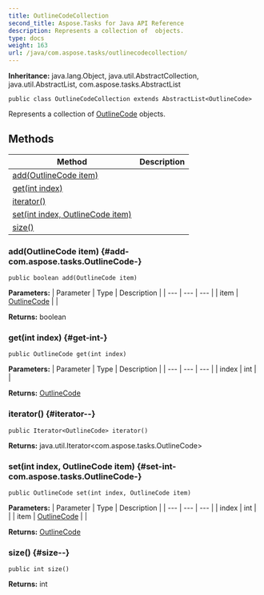 ```yaml
---
title: OutlineCodeCollection
second_title: Aspose.Tasks for Java API Reference
description: Represents a collection of  objects.
type: docs
weight: 163
url: /java/com.aspose.tasks/outlinecodecollection/
---
```


**Inheritance:**
java.lang.Object, java.util.AbstractCollection, java.util.AbstractList, com.aspose.tasks.AbstractList
```
public class OutlineCodeCollection extends AbstractList<OutlineCode>
```

Represents a collection of [OutlineCode](../../com.aspose.tasks/outlinecode) objects.
## Methods

| Method | Description |
| --- | --- |
| [add(OutlineCode item)](#add-com.aspose.tasks.OutlineCode-) |  |
| [get(int index)](#get-int-) |  |
| [iterator()](#iterator--) |  |
| [set(int index, OutlineCode item)](#set-int-com.aspose.tasks.OutlineCode-) |  |
| [size()](#size--) |  |
### add(OutlineCode item) {#add-com.aspose.tasks.OutlineCode-}
```
public boolean add(OutlineCode item)
```




**Parameters:**
| Parameter | Type | Description |
| --- | --- | --- |
| item | [OutlineCode](../../com.aspose.tasks/outlinecode) |  |

**Returns:**
boolean
### get(int index) {#get-int-}
```
public OutlineCode get(int index)
```




**Parameters:**
| Parameter | Type | Description |
| --- | --- | --- |
| index | int |  |

**Returns:**
[OutlineCode](../../com.aspose.tasks/outlinecode)
### iterator() {#iterator--}
```
public Iterator<OutlineCode> iterator()
```




**Returns:**
java.util.Iterator&lt;com.aspose.tasks.OutlineCode&gt;
### set(int index, OutlineCode item) {#set-int-com.aspose.tasks.OutlineCode-}
```
public OutlineCode set(int index, OutlineCode item)
```




**Parameters:**
| Parameter | Type | Description |
| --- | --- | --- |
| index | int |  |
| item | [OutlineCode](../../com.aspose.tasks/outlinecode) |  |

**Returns:**
[OutlineCode](../../com.aspose.tasks/outlinecode)
### size() {#size--}
```
public int size()
```




**Returns:**
int
